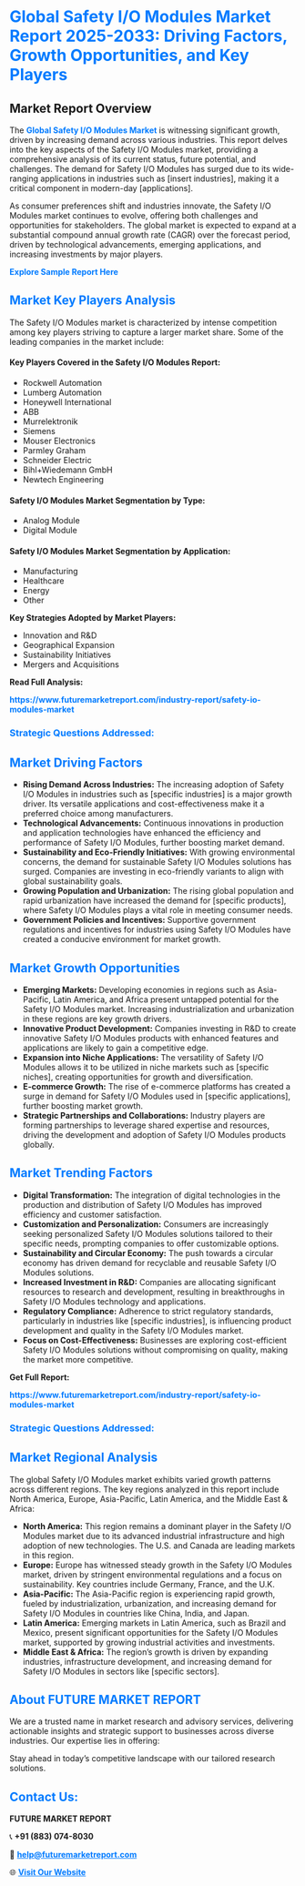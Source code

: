 <h1 style="color: #007BFF;">Global Safety I/O Modules Market Report 2025-2033: Driving Factors, Growth Opportunities, and Key Players</h1>

<section id="overview">
<h2>Market Report Overview</h2>
<p>The <a href="https://www.futuremarketreport.com/industry-report/safety-io-modules-market" style="color: #007BFF; text-decoration: none;"><strong>Global Safety I/O Modules Market</strong></a> is witnessing significant growth, driven by increasing demand across various industries. This report delves into the key aspects of the Safety I/O Modules market, providing a comprehensive analysis of its current status, future potential, and challenges. The demand for Safety I/O Modules has surged due to its wide-ranging applications in industries such as [insert industries], making it a critical component in modern-day [applications].</p>
<p>As consumer preferences shift and industries innovate, the Safety I/O Modules market continues to evolve, offering both challenges and opportunities for stakeholders. The global market is expected to expand at a substantial compound annual growth rate (CAGR) over the forecast period, driven by technological advancements, emerging applications, and increasing investments by major players.</p>
</section>

<section id="overview">
<p><a href="https://www.futuremarketreport.com/request-sample/reportId=81376" style="color: #007BFF; text-decoration: none;"><strong>Explore Sample Report Here</strong></a></p>
</section>

<section id="key-players">
<h2 style="color: #007BFF;">Market Key Players Analysis</h2>
<p>The Safety I/O Modules market is characterized by intense competition among key players striving to capture a larger market share. Some of the leading companies in the market include:</p>
<h4>Key Players Covered in the Safety I/O Modules Report:</h4>
<ul><li>Rockwell Automation</li><li>Lumberg Automation</li><li>Honeywell International</li><li>ABB</li><li>Murrelektronik</li><li>Siemens</li><li>Mouser Electronics</li><li>Parmley Graham</li><li>Schneider Electric</li><li>Bihl+Wiedemann GmbH</li><li>Newtech Engineering</li></ul>
<h4>Safety I/O Modules Market Segmentation by Type:</h4>
<ul><li>Analog Module</li><li>Digital Module</li></ul>

<h4>Safety I/O Modules Market Segmentation by Application:</h4>
<ul><li>Manufacturing</li><li>Healthcare</li><li>Energy</li><li>Other</li></ul>
<p><strong>Key Strategies Adopted by Market Players:</strong></p>
<ul>
<li>Innovation and R&D</li>
<li>Geographical Expansion</li>
<li>Sustainability Initiatives</li>
<li>Mergers and Acquisitions</li>
</ul>
</section>

<section>
<p><strong>Read Full Analysis: </strong></p><a href="https://www.futuremarketreport.com/industry-report/safety-io-modules-market" style="color: #007BFF; text-decoration: none;"><strong>https://www.futuremarketreport.com/industry-report/safety-io-modules-market</strong></a>
<h3 style="color: #007BFF;">Strategic Questions Addressed:</h3>
</section>

<section id="driving-factors">
<h2 style="color: #007BFF;">Market Driving Factors</h2>
<ul>
<li><strong>Rising Demand Across Industries:</strong> The increasing adoption of Safety I/O Modules in industries such as [specific industries] is a major growth driver. Its versatile applications and cost-effectiveness make it a preferred choice among manufacturers.</li>
<li><strong>Technological Advancements:</strong> Continuous innovations in production and application technologies have enhanced the efficiency and performance of Safety I/O Modules, further boosting market demand.</li>
<li><strong>Sustainability and Eco-Friendly Initiatives:</strong> With growing environmental concerns, the demand for sustainable Safety I/O Modules solutions has surged. Companies are investing in eco-friendly variants to align with global sustainability goals.</li>
<li><strong>Growing Population and Urbanization:</strong> The rising global population and rapid urbanization have increased the demand for [specific products], where Safety I/O Modules plays a vital role in meeting consumer needs.</li>
<li><strong>Government Policies and Incentives:</strong> Supportive government regulations and incentives for industries using Safety I/O Modules have created a conducive environment for market growth.</li>
</ul>
</section>

<section id="growth-opportunities">
<h2 style="color: #007BFF;">Market Growth Opportunities</h2>
<ul>
<li><strong>Emerging Markets:</strong> Developing economies in regions such as Asia-Pacific, Latin America, and Africa present untapped potential for the Safety I/O Modules market. Increasing industrialization and urbanization in these regions are key growth drivers.</li>
<li><strong>Innovative Product Development:</strong> Companies investing in R&D to create innovative Safety I/O Modules products with enhanced features and applications are likely to gain a competitive edge.</li>
<li><strong>Expansion into Niche Applications:</strong> The versatility of Safety I/O Modules allows it to be utilized in niche markets such as [specific niches], creating opportunities for growth and diversification.</li>
<li><strong>E-commerce Growth:</strong> The rise of e-commerce platforms has created a surge in demand for Safety I/O Modules used in [specific applications], further boosting market growth.</li>
<li><strong>Strategic Partnerships and Collaborations:</strong> Industry players are forming partnerships to leverage shared expertise and resources, driving the development and adoption of Safety I/O Modules products globally.</li>
</ul>
</section>

<section id="trending-factors">
<h2 style="color: #007BFF;">Market Trending Factors</h2>
<ul>
<li><strong>Digital Transformation:</strong> The integration of digital technologies in the production and distribution of Safety I/O Modules has improved efficiency and customer satisfaction.</li>
<li><strong>Customization and Personalization:</strong> Consumers are increasingly seeking personalized Safety I/O Modules solutions tailored to their specific needs, prompting companies to offer customizable options.</li>
<li><strong>Sustainability and Circular Economy:</strong> The push towards a circular economy has driven demand for recyclable and reusable Safety I/O Modules solutions.</li>
<li><strong>Increased Investment in R&D:</strong> Companies are allocating significant resources to research and development, resulting in breakthroughs in Safety I/O Modules technology and applications.</li>
<li><strong>Regulatory Compliance:</strong> Adherence to strict regulatory standards, particularly in industries like [specific industries], is influencing product development and quality in the Safety I/O Modules market.</li>
<li><strong>Focus on Cost-Effectiveness:</strong> Businesses are exploring cost-efficient Safety I/O Modules solutions without compromising on quality, making the market more competitive.</li>
</ul>
</section>

<section>
<p><strong>Get Full Report: </strong></p><a href="https://www.futuremarketreport.com/industry-report/safety-io-modules-market" style="color: #007BFF; text-decoration: none;"><strong>https://www.futuremarketreport.com/industry-report/safety-io-modules-market</strong></a>
<h3 style="color: #007BFF;">Strategic Questions Addressed:</h3>
</section>


<section id="regional-analysis">
<h2 style="color: #007BFF;">Market Regional Analysis</h2>
<p>The global Safety I/O Modules market exhibits varied growth patterns across different regions. The key regions analyzed in this report include North America, Europe, Asia-Pacific, Latin America, and the Middle East & Africa:</p>
<ul>
<li><strong>North America:</strong> This region remains a dominant player in the Safety I/O Modules market due to its advanced industrial infrastructure and high adoption of new technologies. The U.S. and Canada are leading markets in this region.</li>
<li><strong>Europe:</strong> Europe has witnessed steady growth in the Safety I/O Modules market, driven by stringent environmental regulations and a focus on sustainability. Key countries include Germany, France, and the U.K.</li>
<li><strong>Asia-Pacific:</strong> The Asia-Pacific region is experiencing rapid growth, fueled by industrialization, urbanization, and increasing demand for Safety I/O Modules in countries like China, India, and Japan.</li>
<li><strong>Latin America:</strong> Emerging markets in Latin America, such as Brazil and Mexico, present significant opportunities for the Safety I/O Modules market, supported by growing industrial activities and investments.</li>
<li><strong>Middle East & Africa:</strong> The region’s growth is driven by expanding industries, infrastructure development, and increasing demand for Safety I/O Modules in sectors like [specific sectors].</li>
</ul>
</section>

<footer>
<h2 style="color: #007BFF;">About FUTURE MARKET REPORT</h2>
<p>We are a trusted name in market research and advisory services, delivering actionable insights and strategic support to businesses across diverse industries. Our expertise lies in offering:</p>

<p>Stay ahead in today’s competitive landscape with our tailored research solutions.</p>

<h2 style="color: #007BFF;">Contact Us:</h2>
<p><strong>FUTURE MARKET REPORT</strong></p>
<p>📞 <strong>+91 (883) 074-8030</strong></p>
<p>📧 <strong><a href="mailto:help@futuremarketreport.com" style="color: #007BFF;">help@futuremarketreport.com</a></strong></p>
<p>🌐 <strong><a href="https://www.futuremarketreport.com/" style="color: #007BFF;">Visit Our Website</a></strong></p>
</footer>